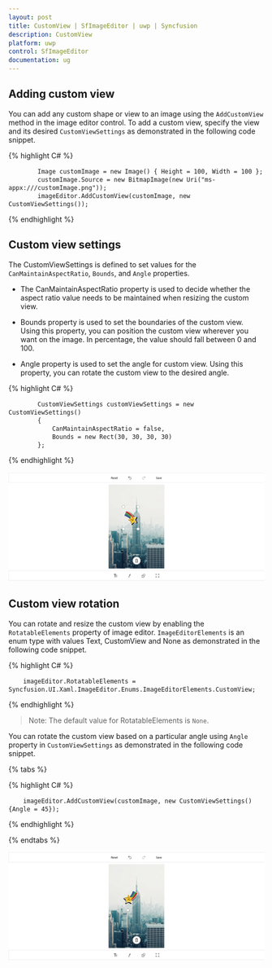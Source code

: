 ```yaml
---
layout: post
title: CustomView | SfImageEditor | uwp | Syncfusion
description: CustomView
platform: uwp
control: SfImageEditor
documentation: ug
---
```


## Adding custom view

 You can add any custom shape or view to an image using the `AddCustomView` method in the image editor
 control. To add a custom view, specify the view and its desired `CustomViewSettings` as demonstrated in the 
 following code snippet.

{% highlight C# %}

            Image customImage = new Image() { Height = 100, Width = 100 };
            customImage.Source = new BitmapImage(new Uri("ms-appx:///customImage.png"));
            imageEditor.AddCustomView(customImage, new CustomViewSettings());

{% endhighlight %}

 ## Custom view settings

The CustomViewSettings is defined to set values for the `CanMaintainAspectRatio`, `Bounds`, and `Angle` properties.

* The CanMaintainAspectRatio property is used to decide whether the aspect ratio value needs to be maintained when resizing the custom view.

* Bounds property is used to set the boundaries of the custom view. Using this property, you can position the custom view wherever you want on the image. In percentage, the value should fall between 0 and 100.

* Angle property is used to set the angle for custom view. Using this property, you can rotate the custom view to the desired angle.

{% highlight C# %}

            CustomViewSettings customViewSettings = new CustomViewSettings()
            {
                CanMaintainAspectRatio = false,
                Bounds = new Rect(30, 30, 30, 30)
            };

{% endhighlight %}

![Adding Custom view to an image in UWP ImageEditor](CustomView_Images/CustomView_Settings.png)

## Custom view rotation

You can rotate and resize the custom view by enabling the `RotatableElements` property of image editor. `ImageEditorElements` is an enum type with values Text, CustomView and None as demonstrated in the following code snippet.

{% highlight C# %}

        imageEditor.RotatableElements = Syncfusion.UI.Xaml.ImageEditor.Enums.ImageEditorElements.CustomView;

{% endhighlight %}

>Note: The default value for RotatableElements is `None`.

You can rotate the custom view based on a particular angle using `Angle` property in `CustomViewSettings` as demonstrated in the following code snippet. 

{% tabs %}

{% highlight C# %}

        imageEditor.AddCustomView(customImage, new CustomViewSettings(){Angle = 45});    

{% endhighlight %}

{% endtabs %}

![Rotate and resize the custom view in UWP ImageEditor](CustomView_Images/CustomView_Rotation.png)